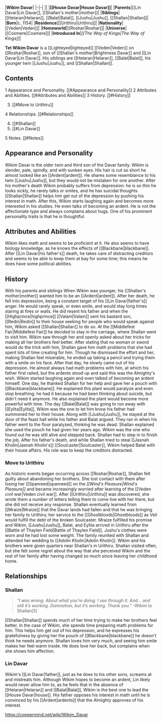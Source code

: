 |**Wikim Davar**|
|-|-|
||
|**[[House Davar\|House Davar]]**|
|**Parents**|[[Lin Davar\|Lin Davar]], [[Shallan's mother\|mother]]|
|**Siblings**|[[Helaran\|Helaran]], [[Balat\|Balat]], [[Jushu\|Jushu]], [[Shallan\|Shallan]]|
|**Born**|c. 1154|
|**Residence**|[[Urithiru\|Urithiru]]|
|**Nationality**|[[Veden\|Veden]]|
|**Homeworld**|[[Roshar\|Roshar]]|
|**Universe**|[[Cosmere\|Cosmere]]|
|**Introduced In**|*[[The Way of Kings\|The Way of Kings]]*|

**Tet Wikim Davar** is a [[Lighteyed\|lighteyed]] [[Veden\|Veden]] on [[Roshar\|Roshar]], son of [[Shallan's mother\|Brightness Davar]] and [[Lin Davar\|Lin Davar]].
His siblings are [[Helaran\|Helaran]], [[Balat\|Balat]], his younger twin [[Jushu\|Jushu]], and [[Shallan\|Shallan]].

## Contents

1 Appearance and Personality. [[#Appearance and Personality]] 
2 Attributes and Abilities. [[#Attributes and Abilities]] 
3 History. [[#History]] 

3. [[#Move to Urithiru]] 


4 Relationships. [[#Relationships]] 

4. [[#Shallan]] 
4. [[#Lin Davar]] 


5 Notes. [[#Notes]] 


## Appearance and Personality
 
Wikim Davar is the older twin and third son of the Davar family. Wikim is slender, pale, spindly, and with sunken eyes. His hair is cut so short he almost looked like an [[Ardent\|ardent]]. He shares some resemblance to his twin [[Jushu\|Jushu]], but they would not be mistaken for one another.
After his mother's death Wikim probably suffers from depression: he is so thin he looks sickly, he rarely talks or smiles, and he has suicidal thoughts. [[Shallan\|Shallan]] helps him get out of the depression by pushing his interest in math. After this, Wikim starts laughing again and becomes more interested in his studies. He even talks of becoming an ardent. He is not the affectionate type and always complains about hugs. One of his prominent personality traits is that he is thoughtful.

## Attributes and Abilities
Wikim likes math and seems to be proficient at it. He also seems to have biology knowledge, as he knows the effects of [[Blackbane\|blackbane]]. After [[Lin Davar\|his father's]] death, he takes care of distracting creditors and seems to be able to keep them at bay for some time; this means he does have some political abilities.

## History
  With his parents and siblings
When Wikim was younger, his [[Shallan's mother\|mother]] wanted him to be an [[Ardent\|ardent]]. After her death, he fell into depression, being a constant target of his [[Lin Davar\|father's]] anger. He would rarely speak, or even smile, and would stay long times staring at fires or walls. He did resent his father and when the [[Highprince\|highprince]] [[Valam\|Valam]] sent his bastard son, [[Redin\|Redin]] to their house seeking for people who would speak against him, Wikim asked [[Shallan\|Shallan]] to do so.
At the [[Middlefest Fair\|Middlefest Fair]] he decided to stay in the carriage, where Shallan went to visit him. Wikim saw through her and openly asked about her tricks for making all her brothers feel better. After stating that no woman or sword would do the trick with him, Shallan gave him math problems that she had spent lots of time creating for him. Though he dismissed the effort and her, making Shallan feel miserable, he ended up taking a pencil and trying them with a smile on his face.
After that day, he slowly came out of his depression. He almost always had math problems with him, at which his father first railed, but the ardents stood up and said this was the Almighty's wish. Wikim started laughing again and even talked of becoming an ardent himself. One day, he thanked Shallan for her help and gave her a pouch with [[Blackbane\|blackbane]]. He explained this plant would paralyze and even stop breathing; he had it because he had been thinking about suicide, but didn't need it anymore. He also explained the plant would become more powerful with time.
The day [[Balat\|Balat]] was going to run away with [[Eylita\|Eylita]], Wikim was the one to let him know his father had summoned her to their house. Along with [[Jushu\|Jushu]], he stayed at the door of the feast hall while his father and Balat argued. They ran in when his father went to the floor paralyzed, thinking he was dead. Shallan explained she used the pouch he had given her years ago. Wikim was the one who found out he was still alive and stepped back. Shallan had to step in to finish the job.
After his father's death, and while Shallan tried to steal [[Jasnah Kholin\|Jasnah Kholin's]] [[Soulcaster\|Soulcaster]], Wikim helped Balat with their house affairs. His role was to keep the creditors distracted.

### Move to Urithiru
As historic events began occurring across [[Roshar\|Roshar]], Shallan felt guilty about abandoning her brothers. She lost contact with them after losing her [[Spanreed\|spanreed]] on the *[[Wind's Pleasure\|Wind's Pleasure]]* and became increasingly worried after learning of the [[Veden civil war\|Veden civil war]]. After [[Urithiru\|Urithiru]] was discovered, she wrote them a number of letters telling them to come live with her there, but she did not receive any response. Shallan eventually learned from [[Mraize\|Mraize]] that the Davar lands had fallen and that he was bringing her family to Urithiru; her service to the [[Ghostbloods\|Ghostbloods]] as Veil would fulfill the debt of the broken Soulcaster.
Mraize fulfilled his promise and Wikim, [[Jushu\|Jushu]], Balat, and Eylita arrived in Urithiru after the [[Battle of Thaylen Field\|Battle of Thaylen Field]]. Jushu's clothes were worn and he had lost some weight. The family reunited with Shallan and attended her wedding to [[Adolin Kholin\|Adolin Kholin]].
Wikim and his brothers were given quarters near Shallan's in Urithiru. Shallan visited often, but she felt some regret about the way that she perceived Wikim and the rest of her family after having changed so much since leaving her childhood home.

## Relationships
### Shallan
>“*I was wrong. About what you're doing. I see through it. And... and still it’s working. Damnation, but it’s working. Thank you.*”
\-Wikim to Shallan[5]


[[Shallan\|Shallan]] spends much of her time trying to make her brothers feel better. In the case of Wikim, she spends time preparing math problems for him. This helps him get out of his depression, and he expresses his gratefulness by giving her the pouch of [[Blackbane\|blackbane]] he doesn't think he needs anymore. Shallan loves him very much, and seeing him smile makes her feel warm inside. He does love her back, but complains when she shows him affection.

### Lin Davar
Wikim's [[Lin Davar\|father]], just as he does to his other sons, screams at and mistreats him. Although Wikim hopes to become an ardent, Lin likely would never allow him to, as he feels that in the absence of [[Helaran\|Helaran]] and [[Balat\|Balat]], Wikim is the best one to lead the [[House Davar\|house]]. His father opposes his interest in math until he is convinced by his [[Ardent\|ardents]] that the Almighty approves of his interest.



https://coppermind.net/wiki/Wikim_Davar